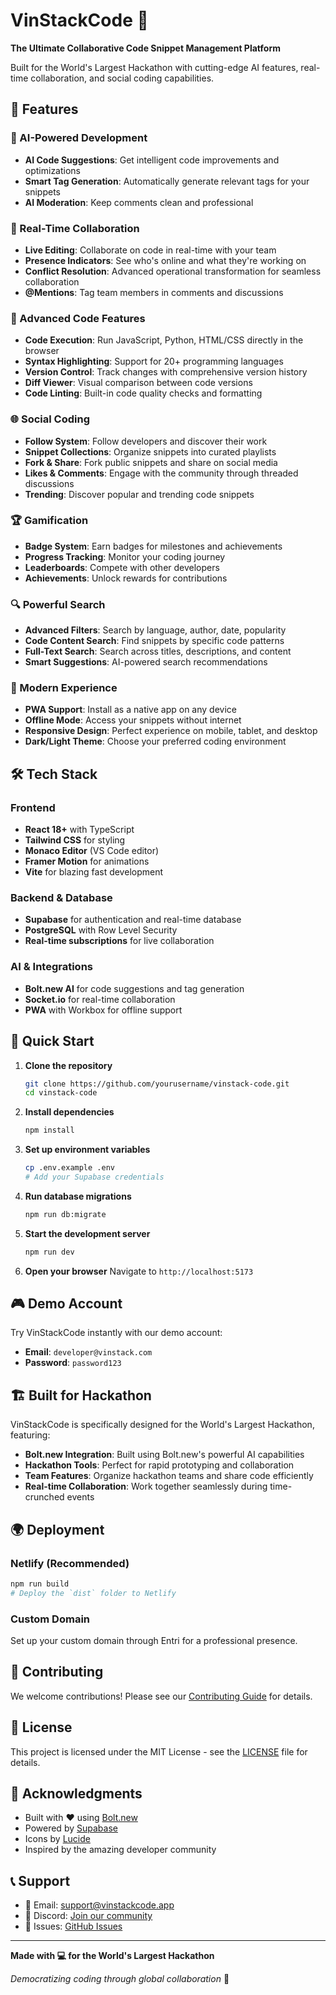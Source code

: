 # VinStackCode 🚀

**The Ultimate Collaborative Code Snippet Management Platform**

Built for the World's Largest Hackathon with cutting-edge AI features, real-time collaboration, and social coding capabilities.

## 🌟 Features

### 🤖 AI-Powered Development
- **AI Code Suggestions**: Get intelligent code improvements and optimizations
- **Smart Tag Generation**: Automatically generate relevant tags for your snippets
- **AI Moderation**: Keep comments clean and professional

### 🔄 Real-Time Collaboration
- **Live Editing**: Collaborate on code in real-time with your team
- **Presence Indicators**: See who's online and what they're working on
- **Conflict Resolution**: Advanced operational transformation for seamless collaboration
- **@Mentions**: Tag team members in comments and discussions

### 🎯 Advanced Code Features
- **Code Execution**: Run JavaScript, Python, HTML/CSS directly in the browser
- **Syntax Highlighting**: Support for 20+ programming languages
- **Version Control**: Track changes with comprehensive version history
- **Diff Viewer**: Visual comparison between code versions
- **Code Linting**: Built-in code quality checks and formatting

### 🌐 Social Coding
- **Follow System**: Follow developers and discover their work
- **Snippet Collections**: Organize snippets into curated playlists
- **Fork & Share**: Fork public snippets and share on social media
- **Likes & Comments**: Engage with the community through threaded discussions
- **Trending**: Discover popular and trending code snippets

### 🏆 Gamification
- **Badge System**: Earn badges for milestones and achievements
- **Progress Tracking**: Monitor your coding journey
- **Leaderboards**: Compete with other developers
- **Achievements**: Unlock rewards for contributions

### 🔍 Powerful Search
- **Advanced Filters**: Search by language, author, date, popularity
- **Code Content Search**: Find snippets by specific code patterns
- **Full-Text Search**: Search across titles, descriptions, and content
- **Smart Suggestions**: AI-powered search recommendations

### 📱 Modern Experience
- **PWA Support**: Install as a native app on any device
- **Offline Mode**: Access your snippets without internet
- **Responsive Design**: Perfect experience on mobile, tablet, and desktop
- **Dark/Light Theme**: Choose your preferred coding environment

## 🛠️ Tech Stack

### Frontend
- **React 18+** with TypeScript
- **Tailwind CSS** for styling
- **Monaco Editor** (VS Code editor)
- **Framer Motion** for animations
- **Vite** for blazing fast development

### Backend & Database
- **Supabase** for authentication and real-time database
- **PostgreSQL** with Row Level Security
- **Real-time subscriptions** for live collaboration

### AI & Integrations
- **Bolt.new AI** for code suggestions and tag generation
- **Socket.io** for real-time collaboration
- **PWA** with Workbox for offline support

## 🚀 Quick Start

1. **Clone the repository**
   ```bash
   git clone https://github.com/yourusername/vinstack-code.git
   cd vinstack-code
   ```

2. **Install dependencies**
   ```bash
   npm install
   ```

3. **Set up environment variables**
   ```bash
   cp .env.example .env
   # Add your Supabase credentials
   ```

4. **Run database migrations**
   ```bash
   npm run db:migrate
   ```

5. **Start the development server**
   ```bash
   npm run dev
   ```

6. **Open your browser**
   Navigate to `http://localhost:5173`

## 🎮 Demo Account

Try VinStackCode instantly with our demo account:
- **Email**: `developer@vinstack.com`
- **Password**: `password123`

## 🏗️ Built for Hackathon

VinStackCode is specifically designed for the World's Largest Hackathon, featuring:

- **Bolt.new Integration**: Built using Bolt.new's powerful AI capabilities
- **Hackathon Tools**: Perfect for rapid prototyping and collaboration
- **Team Features**: Organize hackathon teams and share code efficiently
- **Real-time Collaboration**: Work together seamlessly during time-crunched events

## 🌍 Deployment

### Netlify (Recommended)
```bash
npm run build
# Deploy the `dist` folder to Netlify
```

### Custom Domain
Set up your custom domain through Entri for a professional presence.

## 🤝 Contributing

We welcome contributions! Please see our [Contributing Guide](CONTRIBUTING.md) for details.

## 📄 License

This project is licensed under the MIT License - see the [LICENSE](LICENSE) file for details.

## 🙏 Acknowledgments

- Built with ❤️ using [Bolt.new](https://bolt.new)
- Powered by [Supabase](https://supabase.com)
- Icons by [Lucide](https://lucide.dev)
- Inspired by the amazing developer community

## 📞 Support

- 📧 Email: support@vinstackcode.app
- 💬 Discord: [Join our community](https://discord.gg/vinstackcode)
- 🐛 Issues: [GitHub Issues](https://github.com/yourusername/vinstack-code/issues)

---

**Made with 💻 for the World's Largest Hackathon**

*Democratizing coding through global collaboration* 🌟